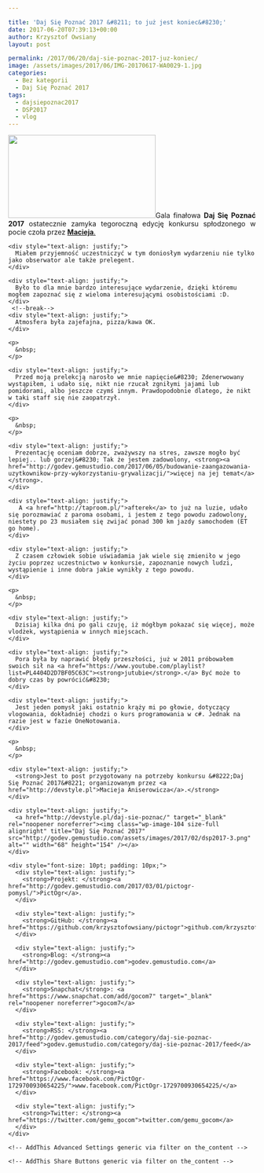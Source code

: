 ```yaml
---

title: 'Daj Się Poznać 2017 &#8211; to już jest koniec&#8230;'
date: 2017-06-20T07:39:13+00:00
author: Krzysztof Owsiany
layout: post

permalink: /2017/06/20/daj-sie-poznac-2017-juz-koniec/
image: /assets/images/2017/06/IMG-20170617-WA0029-1.jpg
categories:
  - Bez kategorii
  - Daj Się Poznać 2017
tags:
  - dajsiepoznac2017
  - DSP2017
  - vlog
---
```

<div id="dslc-theme-content">
  <div id="dslc-theme-content-inner">
    <div style="text-align: justify;">
      <a href="http://godev.gemustudio.com/assets/images/2017/06/20170617_173109.jpg"><img class="size-medium wp-image-1438 alignleft" src="http://godev.gemustudio.com/assets/images/2017/06/20170617_173109-300x169.jpg" alt="" width="300" height="169" srcset="http://godev.gemustudio.com/assets/images/2017/06/20170617_173109-300x169.jpg 300w, http://godev.gemustudio.com/assets/images/2017/06/20170617_173109-768x432.jpg 768w, http://godev.gemustudio.com/assets/images/2017/06/20170617_173109-1024x576.jpg 1024w" sizes="(max-width: 300px) 100vw, 300px" /></a>Gala finałowa <strong>Daj Się Poznać 2017</strong> ostatecznie zamyka tegoroczną edycję konkursu spłodzonego w pocie czoła przez <a href="http://devstyle.pl"><strong>Macieja</strong>.</a>
    </div>
    
    <div style="text-align: justify;">
      Miałem przyjemność uczestniczyć w tym doniosłym wydarzeniu nie tylko jako obserwator ale także prelegent.
    </div>
    
    <div style="text-align: justify;">
      Było to dla mnie bardzo interesujące wydarzenie, dzięki któremu mogłem zapoznać się z wieloma interesującymi osobistościami :D.
    </div>
     <!--break-->
    <div style="text-align: justify;">
      Atmosfera była zajefajna, pizza/kawa OK.
    </div>
    
    <p>
      &nbsp;
    </p>
    
    <div style="text-align: justify;">
      Przed moją prelekcją narosło we mnie napięcie&#8230; Zdenerwowany wystąpiłem, i udało się, nikt nie rzucał zgniłymi jajami lub pomidorami, albo jeszcze czymś innym. Prawdopodobnie dlatego, że nikt w taki staff się nie zaopatrzył.
    </div>
    
    <p>
      &nbsp;
    </p>
    
    <div style="text-align: justify;">
      Prezentację oceniam dobrze, zważywszy na stres, zawsze mogło być lepiej.. lub gorzej&#8230; Tak że jestem zadowolony, <strong><a href="http://godev.gemustudio.com/2017/06/05/budowanie-zaangazowania-uzytkownikow-przy-wykorzystaniu-grywalizacji/">więcej na jej temat</a></strong>.
    </div>
    
    <div style="text-align: justify;">
       A <a href="http://taproom.pl/">afterek</a> to już na luzie, udało się porozmawiać z paroma osobami, i jestem z tego powodu zadowolony, niestety po 23 musiałem się zwijać ponad 300 km jazdy samochodem (ET go home).
    </div>
    
    <div style="text-align: justify;">
      Z czasem człowiek sobie uświadamia jak wiele się zmieniło w jego życiu poprzez uczestnictwo w konkursie, zapoznanie nowych ludzi, wystąpienie i inne dobra jakie wynikły z tego powodu.
    </div>
    
    <p>
      &nbsp;
    </p>
    
    <div style="text-align: justify;">
      Dzisiaj kilka dni po gali czuję, iż mógłbym pokazać się więcej, może vlodżek, wystąpienia w innych miejscach.
    </div>
    
    <div style="text-align: justify;">
      Pora była by naprawić błędy przeszłości, już w 2011 próbowałem swoich sił na <a href="https://www.youtube.com/playlist?list=PL4404D2D7BF05C63C"><strong>jutubie</strong>.</a> Być może to dobry czas by powrócić&#8230;
    </div>
    
    <div style="text-align: justify;">
      Jest jeden pomysł jaki ostatnio krąży mi po głowie, dotyczący vlogowania, dokładniej chodzi o kurs programowania w c#. Jednak na razie jest w fazie OneNotowania.
    </div>
    
    <p>
      &nbsp;
    </p>
    
    <div style="text-align: justify;">
      <strong>Jest to post przygotowany na potrzeby konkursu &#8222;Daj Się Poznać 2017&#8221; organizowanym przez <a href="http://devstyle.pl">Macieja Aniserowicza</a>.</strong>
    </div>
    
    <div style="text-align: justify;">
      <a href="http://devstyle.pl/daj-sie-poznac/" target="_blank" rel="noopener noreferrer"><img class="wp-image-104 size-full alignright" title="Daj Się Poznać 2017" src="http://godev.gemustudio.com/assets/images/2017/02/dsp2017-3.png" alt="" width="68" height="154" /></a>
    </div>
    
    <div style="font-size: 10pt; padding: 10px;">
      <div style="text-align: justify;">
        <strong>Projekt: </strong><a href="http://godev.gemustudio.com/2017/03/01/pictogr-pomysl/">PictOgr</a>.
      </div>
      
      <div style="text-align: justify;">
        <strong>GitHub: </strong><a href="https://github.com/krzysztofowsiany/pictogr">github.com/krzysztofowsiany/pictogr</a>
      </div>
      
      <div style="text-align: justify;">
        <strong>Blog: </strong><a href="http://godev.gemustudio.com">godev.gemustudio.com</a>
      </div>
      
      <div style="text-align: justify;">
        <strong>Snapchat</strong>: <a href="https://www.snapchat.com/add/gocom7" target="_blank" rel="noopener noreferrer">gocom7</a>
      </div>
      
      <div style="text-align: justify;">
        <strong>RSS: </strong><a href="http://godev.gemustudio.com/category/daj-sie-poznac-2017/feed">godev.gemustudio.com/category/daj-sie-poznac-2017/feed</a>
      </div>
      
      <div style="text-align: justify;">
        <strong>Facebook: </strong><a href="https://www.facebook.com/PictOgr-1729700930654225/">www.facebook.com/PictOgr-1729700930654225/</a>
      </div>
      
      <div style="text-align: justify;">
        <strong>Twitter: </strong><a href="https://twitter.com/gemu_gocom">twitter.com/gemu_gocom</a>
      </div>
    </div>
    
    <!-- AddThis Advanced Settings generic via filter on the_content -->
    
    <!-- AddThis Share Buttons generic via filter on the_content -->
  </div>
</div>